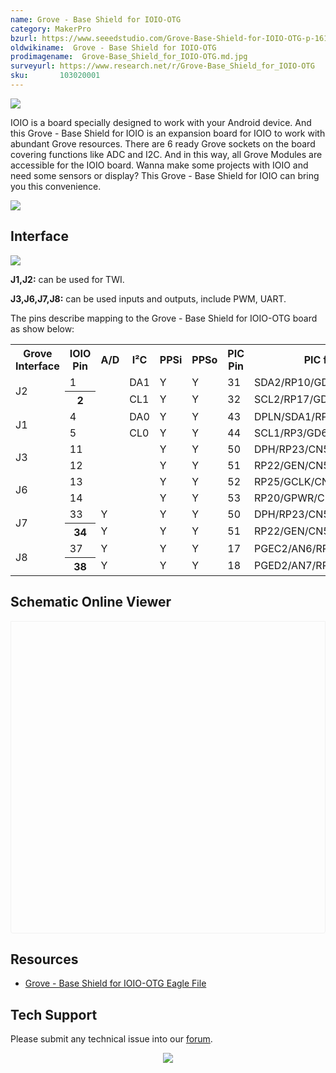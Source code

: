 ```yaml
---
name: Grove - Base Shield for IOIO-OTG
category: MakerPro
bzurl: https://www.seeedstudio.com/Grove-Base-Shield-for-IOIO-OTG-p-1613.html
oldwikiname:  Grove - Base Shield for IOIO-OTG
prodimagename:  Grove-Base_Shield_for_IOIO-OTG.md.jpg
surveyurl: https://www.research.net/r/Grove-Base_Shield_for_IOIO-OTG
sku:       103020001
---
```

![](https://files.seeedstudio.com/wiki/Grove-Base_Shield_for_IOIO-OTG/img/Grove-Base_Shield_for_IOIO-OTG.md.jpg)

IOIO is a board specially designed to work with your Android device. And this Grove - Base Shield for IOIO is an expansion board for IOIO to work with abundant Grove resources. There are 6 ready Grove sockets on the board covering functions like ADC and I2C. And in this way, all Grove Modules are accessible for the IOIO board. Wanna make some projects with IOIO and need some sensors or display? This Grove - Base Shield for IOIO can bring you this convenience.

[![](https://files.seeedstudio.com/wiki/Seeed-WiKi/docs/images/300px-Get_One_Now_Banner-ragular.png)](https://www.seeedstudio.com/Grove-Base-Shield-for-IOIO-OTG-p-1613.html)

##  Interface

![](https://files.seeedstudio.com/wiki/Grove-Base_Shield_for_IOIO-OTG/img/Base_Shield_for_IOIO_Interface_Function.jpg)</center>

**J1,J2:** can be used for TWI.

**J3,J6,J7,J8:** can be used inputs and outputs, include PWM, UART.

The pins describe mapping to the Grove - Base Shield for IOIO-OTG board as show below:

<center>
<table  cellspacing="0" width="40%">
<tr>
<th scope="col"> Grove Interface
</th>
<th scope="col"> IOIO Pin
</th>
<th scope="col"> A/D
</th>
<th scope="col"> I²C
</th>
<th scope="col"> PPSi
</th>
<th scope="col"> PPSo
</th>
<th scope="col"> PIC Pin
</th>
<th scope="col"> PIC function
</th></tr>
<tr>
<td rowspan="2"> J2
</td>
<td scope="row"> 1
</td>
<td>
</td>
<td> DA1
</td>
<td> Y
</td>
<td> Y
</td>
<td> 31
</td>
<td> SDA2/RP10/GD4/CN17/RF4
</td></tr>
<tr>
<th scope="row"> 2
</th>
<td>
</td>
<td> CL1
</td>
<td> Y
</td>
<td> Y
</td>
<td> 32
</td>
<td> SCL2/RP17/GD5/CN18/RF5
</td></tr>
<tr>
<td rowspan="2"> J1
</td>
<td> 4
</td>
<td>
</td>
<td> DA0
</td>
<td> Y
</td>
<td> Y
</td>
<td> 43
</td>
<td> DPLN/SDA1/RP4/GD8/CN54/RD9
</td></tr>
<tr>
<td> 5
</td>
<td>
</td>
<td> CL0
</td>
<td> Y
</td>
<td> Y
</td>
<td> 44
</td>
<td> SCL1/RP3/GD6/CN55/RD10
</td></tr>
<tr>
<td rowspan="2"> J3
</td>
<td> 11
</td>
<td>
</td>
<td>
</td>
<td> Y
</td>
<td> Y
</td>
<td> 50
</td>
<td> DPH/RP23/CN51/RD2
</td></tr>
<tr>
<td> 12
</td>
<td>
</td>
<td>
</td>
<td> Y
</td>
<td> Y
</td>
<td> 51
</td>
<td> RP22/GEN/CN52/RD3
</td></tr>
<tr>
<td rowspan="2"> J6
</td>
<td> 13
</td>
<td>
</td>
<td>
</td>
<td> Y
</td>
<td> Y
</td>
<td> 52
</td>
<td> RP25/GCLK/CN13/RD4
</td></tr>
<tr>
<td> 14
</td>
<td>
</td>
<td>
</td>
<td> Y
</td>
<td> Y
</td>
<td> 53
</td>
<td> RP20/GPWR/CN14/RD5
</td></tr>
<tr>
<td rowspan="2"> J7
</td>
<td scope="row"> 33
</td>
<td> Y
</td>
<td>
</td>
<td> Y
</td>
<td> Y
</td>
<td> 50
</td>
<td> DPH/RP23/CN51/RD2
</td></tr>
<tr>
<th scope="row"> 34
</th>
<td> Y
</td>
<td>
</td>
<td> Y
</td>
<td> Y
</td>
<td> 51
</td>
<td> RP22/GEN/CN52/RD3
</td></tr>
<tr>
<td rowspan="2"> J8
</td>
<td scope="row"> 37
</td>
<td> Y
</td>
<td>
</td>
<td> Y
</td>
<td> Y
</td>
<td> 17
</td>
<td> PGEC2/AN6/RP6/CN24/RB6
</td></tr>
<tr>
<th scope="row"> 38
</th>
<td> Y
</td>
<td>
</td>
<td> Y
</td>
<td> Y
</td>
<td> 18
</td>
<td> PGED2/AN7/RP7/RCV/CN25/RB7
</td></tr></table>
</center>


## Schematic Online Viewer

<div class="altium-ecad-viewer" data-project-src="https://files.seeedstudio.com/wiki/Grove-Base_Shield_for_IOIO-OTG/res/Grove-Base_Shield_for_IOIO-OTG_Eagle_File.zip" style="border-radius: 0px 0px 4px 4px; height: 500px; border-style: solid; border-width: 1px; border-color: rgb(241, 241, 241); overflow: hidden; max-width: 1280px; max-height: 700px; box-sizing: border-box;" />
</div>


##  Resources

- [Grove - Base Shield for IOIO-OTG Eagle File](https://files.seeedstudio.com/wiki/Grove-Base_Shield_for_IOIO-OTG/res/Grove-Base_Shield_for_IOIO-OTG_Eagle_File.zip)

## Tech Support
Please submit any technical issue into our [forum](http://forum.seeedstudio.com/). <br /><p style="text-align:center"><a href="https://www.seeedstudio.com/act-4.html?utm_source=wiki&utm_medium=wikibanner&utm_campaign=newproducts" target="_blank"><img src="https://files.seeedstudio.com/wiki/Wiki_Banner/new_product.jpg" /></a></p>
